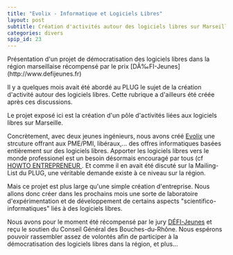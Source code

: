 ```yaml
---
title: "Evolix - Informatique et Logiciels Libres"
layout: post
subtitle: Création d'activités autour des logiciels libres sur Marseille
categories: divers
spip_id: 23
---
```

<div class="chapo">
Présentation d'un projet de démocratisation des logiciels libres dans la région marseillaise récompensé par le prix [DÃ‰FI-Jeunes](http://www.defijeunes.fr)


</div>

Il y a quelques mois avait été abordé au PLUG le sujet de la création d'activité autour des logiciels libres. Cette rubrique a d'ailleurs été créée après ces discussions.

Le projet exposé ici est la création d'un pôle d'activités liées aux logiciels libres sur Marseille.

Concrètement, avec deux jeunes ingénieurs, nous avons créé  [Evolix](http://www.evolix.fr) une strcuture offrant aux PME/PMI, libéraux,... des offres informatiques basées entièrement sur des logiciels libres. Apporter les logiciels libres vers le monde professionel est un besoin désormais encouragé par tous (cf [HOWTO ENTREPRENEUR ](http://www.linux-france.org/article/pro/entrepreneur-howto/00_howto/htm/Entrepreneur-HOWTO.fr.htm).
Et comme il en avait été discuté sur la Mailing-List du PLUG, une véritable demande existe à ce niveau sur la région.

Mais ce projet est plus large qu'une simple création d'entreprise. Nous allons donc créer dans les prochains mois une sorte de laboratoire d'expérimentation et de développement de certains aspects "scientifico-informatiques" liés à des logiciels libres.

Nous avons pour le moment été récompensé par le jury [DÉFI-Jeunes](http://www.defijeunes.fr) et reçu le soutien du Conseil Général des Bouches-du-Rhône. Nous espérons pouvoir rassembler assez de volontés afin de participer à la démocratisation des logiciels libres dans la région, et plus...